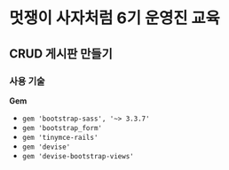 # 멋쟁이 사자처럼 6기 운영진 교육
## CRUD 게시판 만들기

### 사용 기술

**Gem**
* `gem 'bootstrap-sass', '~> 3.3.7'`
* `gem 'bootstrap_form'`
* `gem 'tinymce-rails'`
* `gem 'devise'`
* `gem 'devise-bootstrap-views'`
